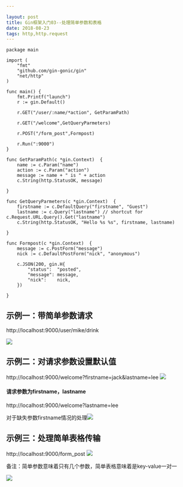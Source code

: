 ```yaml
---

layout: post
title: Gin框架入门03--处理简单参数和表格
date: 2018-08-23
tags: http,http.request
---
```






```
package main

import (
	"fmt"
	"github.com/gin-gonic/gin"
	"net/http"
)

func main() {
	fmt.Printf("launch")
	r := gin.Default()

	r.GET("/user/:name/*action", GetParamPath)

	r.GET("/welcome",GetQueryParmeters)

	r.POST("/form_post",Formpost)

	r.Run(":9000")
}

func GetParamPath(c *gin.Context)  {
	name := c.Param("name")
	action := c.Param("action")
	message := name + " is " + action
	c.String(http.StatusOK, message)

}

func GetQueryParmeters(c *gin.Context)  {
	firstname := c.DefaultQuery("firstname", "Guest")
	lastname := c.Query("lastname") // shortcut for c.Request.URL.Query().Get("lastname")
	c.String(http.StatusOK, "Hello %s %s", firstname, lastname)

}

func Formpost(c *gin.Context)  {
	message := c.PostForm("message")
	nick := c.DefaultPostForm("nick", "anonymous")

	c.JSON(200, gin.H{
		"status":  "posted",
		"message": message,
		"nick":    nick,
	})

}

```



## 示例一：带简单参数请求

http://localhost:9000/user/mike/drink

![](http://photo-elegant.oss-cn-shanghai.aliyuncs.com/18-8-25/64997062.jpg)

## 示例二：对请求参数设置默认值

http://localhost:9000/welcome?firstname=jack&lastname=lee
![](http://photo-elegant.oss-cn-shanghai.aliyuncs.com/18-8-25/73457672.jpg)

#### 请求参数为firstname，lastname

http://localhost:9000/welcome?lastname=lee

对于缺失参数firstname情况的处理![](http://photo-elegant.oss-cn-shanghai.aliyuncs.com/18-8-25/2179572.jpg)



## 示例三：处理简单表格传输

http://localhost:9000/form_post
![](http://photo-elegant.oss-cn-shanghai.aliyuncs.com/18-8-25/65480832.jpg)



备注：简单参数意味着只有几个参数，简单表格意味着是key-value一对一

![](http://photo-elegant.oss-cn-shanghai.aliyuncs.com/18-8-22/88408382.jpg)



